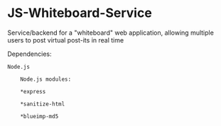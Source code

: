 # JS-Whiteboard-Service
Service/backend for a "whiteboard" web application, allowing multiple users to post virtual post-its in real time


Dependencies:

	Node.js

		Node.js modules:
			
		*express
		
		*sanitize-html
			
		*blueimp-md5
